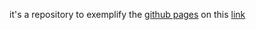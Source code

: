 it's a repository to exemplify the [github pages](https://pages.github.com/) on this [link](https://rafaelsevla.github.io/index.html/)
